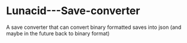 # Lunacid---Save-converter
A save converter that can convert binary formatted saves into json (and maybe in the future back to binary format)
